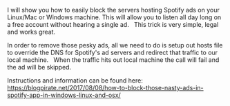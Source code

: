 I will show you how to easily block the servers hosting Spotify ads on your Linux/Mac or Windows machine. 
This will allow you to listen all day long on a free account without hearing a single ad.  
This trick is very simple, legal and works great.

In order to remove those pesky ads, all we need to do is setup out hosts file to override the DNS for Spotify's ad servers and redirect that traffic to our local machine.  
When the traffic hits out local machine the call will fail and the ad will be skipped.

Instructions and information can be found here: https://blogpirate.net/2017/08/08/how-to-block-those-nasty-ads-in-spotify-app-in-windows-linux-and-osx/
